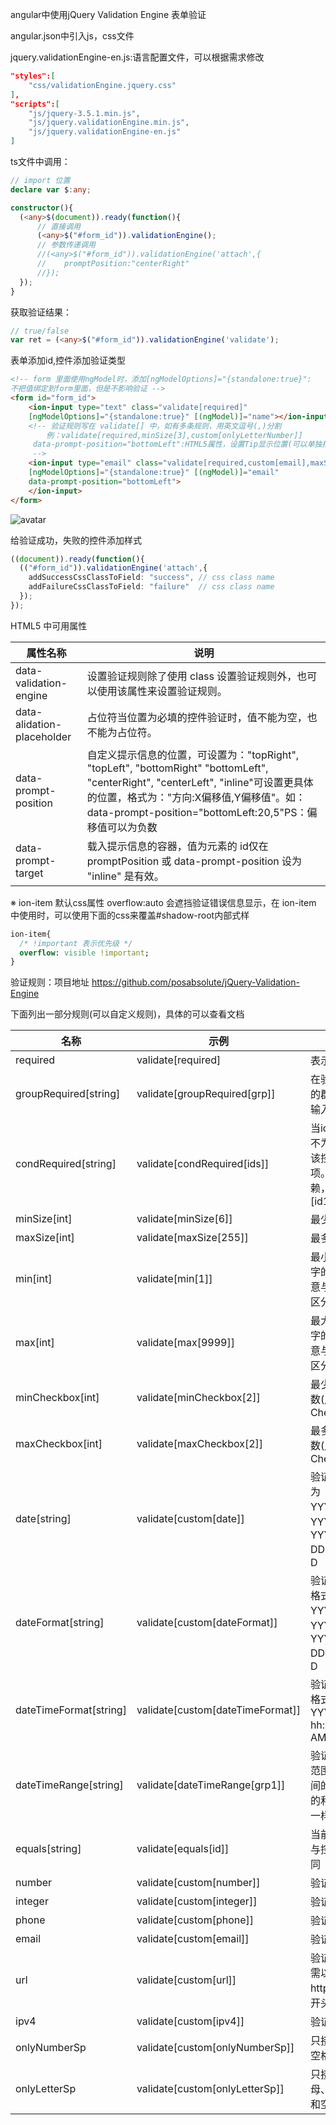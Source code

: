 angular中使用jQuery Validation Engine 表单验证

angular.json中引入js，css文件

  jquery.validationEngine-en.js:语言配置文件，可以根据需求修改

```json
"styles":[
    "css/validationEngine.jquery.css"
],
"scripts":[
    "js/jquery-3.5.1.min.js",
    "js/jquery.validationEngine.min.js",
    "js/jquery.validationEngine-en.js"
]
```

ts文件中调用：

```typescript
// import 位置
declare var $:any;

constructor(){
  (<any>$(document)).ready(function(){
      // 直接调用
      (<any>$("#form_id")).validationEngine();
      // 参数传递调用
      //(<any>$("#form_id")).validationEngine('attach',{
      //    promptPosition:"centerRight"
      //});
  });
}
```

获取验证结果：

```typescript
// true/false
var ret = (<any>$("#form_id")).validationEngine('validate');
```

表单添加id,控件添加验证类型

```html
<!-- form 里面使用ngModel时，添加[ngModelOptions]="{standalone:true}":
不把值绑定到form里面，但是不影响验证 -->
<form id="form_id">
    <ion-input type="text" class="validate[required]" 
    [ngModelOptions]="{standalone:true}" [(ngModel)]="name"></ion-input>
    <!-- 验证规则写在 validate[] 中，如有多条规则，用英文逗号(,)分割
        例：validate[required,minSize[3],custom[onlyLetterNumber]]
     data-prompt-position="bottomLeft":HTML5属性，设置Tip显示位置(可以单独指定)
     -->
    <ion-input type="email" class="validate[required,custom[email],maxSize[255]]"
    [ngModelOptions]="{standalone:true}" [(ngModel)]="email" 
    data-prompt-position="bottomLeft">
    </ion-input>
</form>
```

<img src="https://goooooooooooooo.github.io/img/posts/jqueryValidationEngine.jpg" title="" alt="avatar" data-align="center">

给验证成功，失败的控件添加样式

```typescript
((document)).ready(function(){
  (("#form_id")).validationEngine('attach',{
    addSuccessCssClassToField: "success", // css class name
    addFailureCssClassToField: "failure"  // css class name
  });
});
```



HTML5 中可用属性

| 属性名称                       | 说明                                                                                                                                                                                       |
| -------------------------- | ---------------------------------------------------------------------------------------------------------------------------------------------------------------------------------------- |
| data-validation-engine     | 设置验证规则除了使用 class 设置验证规则外，也可以使用该属性来设置验证规则。                                                                                                                                                |
| data-alidation-placeholder | 占位符当位置为必填的控件验证时，值不能为空，也不能为占位符。                                                                                                                                                           |
| data-prompt-position       | 自定义提示信息的位置，可设置为："topRight", "topLeft", "bottomRight" "bottomLeft", "centerRight", "centerLeft", "inline"可设置更具体的位置，格式为："方向:X偏移值,Y偏移值"。如：data-prompt-position="bottomLeft:20,5"PS：偏移值可以为负数 |
| data-prompt-target         | 载入提示信息的容器，值为元素的 id仅在 promptPosition 或 data-prompt-position 设为 "inline" 是有效。                                                                                                              |

※ ion-item 默认css属性 overflow:auto 会遮挡验证错误信息显示，在 ion-item 中使用时，可以使用下面的css来覆盖#shadow-root内部式样

```sass
ion-item{
  /* !important 表示优先级 */
  overflow: visible !important;
}
```

验证规则：项目地址 https://github.com/posabsolute/jQuery-Validation-Engine

下面列出一部分规则(可以自定义规则)，具体的可以查看文档

| 名称                     | 示例                               | 说明                                                 |
| ---------------------- | -------------------------------- | -------------------------------------------------- |
| required               | validate[required]               | 表示必填项                                              |
| groupRequired[string]  | validate[groupRequired[grp]]     | 在验证组为 grp 的群组，中至少输入或选择一项                           |
| condRequired[string]   | validate[condRequired[ids]]      | 当ids的某个控件不为空时，那么该控件也为必填项。可以多项依赖，如：[id1,id2]        |
| minSize[int]           | validate[minSize[6]]             | 最少输入字符数                                            |
| maxSize[int]           | validate[maxSize[255]]           | 最多输入字符数                                            |
| min[int]               | validate[min[1]]                 | 最小值(该项为数字的最小值，注意与 minSize 的区分)                     |
| max[int]               | validate[max[9999]]              | 最大值(该项为数字的最大值，注意与 maxSize 的区分)                     |
| minCheckbox[int]       | validate[minCheckbox[2]]         | 最少选取的项目数(用于 Checkbox)                              |
| maxCheckbox[int]       | validate[maxCheckbox[2]]         | 最多选取的项目数(用于 Checkbox)                              |
| date[string]           | validate[custom[date]]           | 验证日期，格式为 YYYY/MM/DD、YYYY/M/D、YYYY-MM-DD、YYYY-M-D   |
| dateFormat[string]     | validate[custom[dateFormat]]     | 验证日期格式，格式为 YYYY/MM/DD、YYYY/M/D、YYYY-MM-DD、YYYY-M-D |
| dateTimeFormat[string] | validate[custom[dateTimeFormat]] | 验证日期及时间格式，格式为：YYYY/MM/DD hh:mm:ss AM\|PM           |
| dateTimeRange[string]  | validate[dateTimeRange[grp1]]    | 验证日期及时间范围，增加了时间的对比，其他的和 dateRange 一样。              |
| equals[string]         | validate[equals[id]]             | 当前控件的值需与控件 id 的值相同                                 |
| number                 | validate[custom[number]]         | 验证数字                                               |
| integer                | validate[custom[integer]]        | 验证整数                                               |
| phone                  | validate[custom[phone]]          | 验证电话号码                                             |
| email                  | validate[custom[email]]          | 验证E-mail地址                                         |
| url                    | validate[custom[url]]            | 验证 url 地址，需以 http://、https:// 或 ftp:// 开头          |
| ipv4                   | validate[custom[ipv4]]           | 验证 ipv4 地址                                         |
| onlyNumberSp           | validate[custom[onlyNumberSp]]   | 只接受填数字和空格                                          |
| onlyLetterSp           | validate[custom[onlyLetterSp]]   | 只接受填英文字母、单引号（'）和空格                                 |
